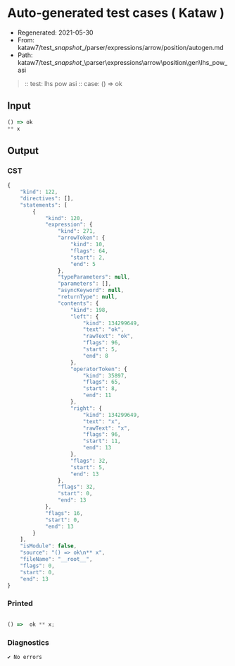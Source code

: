 # Auto-generated test cases ( Kataw )
- Regenerated: 2021-05-30
- From: kataw7/test\__snapshot__/parser/expressions/arrow/position/autogen.md
- Path: kataw7/test\__snapshot__\parser\expressions\arrow\position\gen\lhs_pow_asi
> :: test: lhs pow asi
> :: case: () => ok
## Input

`````js
() => ok
** x
`````
## Output

### CST

```javascript
{
    "kind": 122,
    "directives": [],
    "statements": [
        {
            "kind": 120,
            "expression": {
                "kind": 271,
                "arrowToken": {
                    "kind": 10,
                    "flags": 64,
                    "start": 2,
                    "end": 5
                },
                "typeParameters": null,
                "parameters": [],
                "asyncKeyword": null,
                "returnType": null,
                "contents": {
                    "kind": 198,
                    "left": {
                        "kind": 134299649,
                        "text": "ok",
                        "rawText": "ok",
                        "flags": 96,
                        "start": 5,
                        "end": 8
                    },
                    "operatorToken": {
                        "kind": 35897,
                        "flags": 65,
                        "start": 8,
                        "end": 11
                    },
                    "right": {
                        "kind": 134299649,
                        "text": "x",
                        "rawText": "x",
                        "flags": 96,
                        "start": 11,
                        "end": 13
                    },
                    "flags": 32,
                    "start": 5,
                    "end": 13
                },
                "flags": 32,
                "start": 0,
                "end": 13
            },
            "flags": 16,
            "start": 0,
            "end": 13
        }
    ],
    "isModule": false,
    "source": "() => ok\n** x",
    "fileName": "__root__",
    "flags": 0,
    "start": 0,
    "end": 13
}
```

### Printed

```javascript

() =>  ok ** x;
```

### Diagnostics

```javascript
✔ No errors
```

